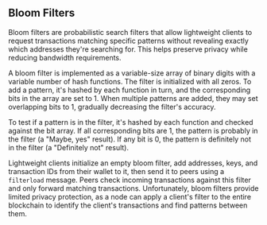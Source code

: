 ## Bloom Filters

Bloom filters are probabilistic search filters that allow lightweight clients to request transactions matching specific patterns without revealing exactly which addresses they're searching for. This helps preserve privacy while reducing bandwidth requirements.

A bloom filter is implemented as a variable-size array of binary digits with a variable number of hash functions. The filter is initialized with all zeros. To add a pattern, it's hashed by each function in turn, and the corresponding bits in the array are set to 1. When multiple patterns are added, they may set overlapping bits to 1, gradually decreasing the filter's accuracy.

To test if a pattern is in the filter, it's hashed by each function and checked against the bit array. If all corresponding bits are 1, the pattern is probably in the filter (a "Maybe, yes" result). If any bit is 0, the pattern is definitely not in the filter (a "Definitely not" result).

Lightweight clients initialize an empty bloom filter, add addresses, keys, and transaction IDs from their wallet to it, then send it to peers using a `filterload` message. Peers check incoming transactions against this filter and only forward matching transactions. Unfortunately, bloom filters provide limited privacy protection, as a node can apply a client's filter to the entire blockchain to identify the client's transactions and find patterns between them.